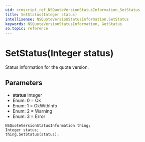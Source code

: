 ```yaml
---
uid: crmscript_ref_NSQuoteVersionStatusInformation_SetStatus
title: SetStatus(Integer status)
intellisense: NSQuoteVersionStatusInformation.SetStatus
keywords: NSQuoteVersionStatusInformation, GetStatus
so.topic: reference
---
```


# SetStatus(Integer status)

Status information for the quote version.

## Parameters

* **status** Integer
* Enum: 0 = Ok
* Enum: 1 = OkWithInfo
* Enum: 2 = Warning
* Enum: 3 = Error

```crmscript
NSQuoteVersionStatusInformation thing;
Integer status;
thing.SetStatus(status);
```

